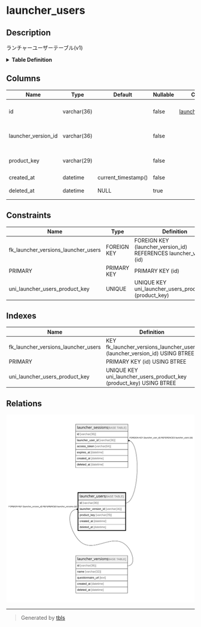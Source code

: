 # launcher_users

## Description

ランチャーユーザーテーブル(v1)

<details>
<summary><strong>Table Definition</strong></summary>

```sql
CREATE TABLE `launcher_users` (
  `id` varchar(36) NOT NULL,
  `launcher_version_id` varchar(36) NOT NULL,
  `product_key` varchar(29) NOT NULL,
  `created_at` datetime NOT NULL DEFAULT current_timestamp(),
  `deleted_at` datetime DEFAULT NULL,
  PRIMARY KEY (`id`),
  UNIQUE KEY `uni_launcher_users_product_key` (`product_key`),
  KEY `fk_launcher_versions_launcher_users` (`launcher_version_id`),
  CONSTRAINT `fk_launcher_versions_launcher_users` FOREIGN KEY (`launcher_version_id`) REFERENCES `launcher_versions` (`id`)
) ENGINE=InnoDB DEFAULT CHARSET=utf8mb4
```

</details>

## Columns

| Name | Type | Default | Nullable | Children | Parents | Comment |
| ---- | ---- | ------- | -------- | -------- | ------- | ------- |
| id | varchar(36) |  | false | [launcher_sessions](launcher_sessions.md) |  | ランチャーユーザーUUID |
| launcher_version_id | varchar(36) |  | false |  | [launcher_versions](launcher_versions.md) | ランチャーバージョンUUID |
| product_key | varchar(29) |  | false |  |  | プロダクトキーの値 |
| created_at | datetime | current_timestamp() | false |  |  | 作成日時 |
| deleted_at | datetime | NULL | true |  |  | revokeされた日時 |

## Constraints

| Name | Type | Definition |
| ---- | ---- | ---------- |
| fk_launcher_versions_launcher_users | FOREIGN KEY | FOREIGN KEY (launcher_version_id) REFERENCES launcher_versions (id) |
| PRIMARY | PRIMARY KEY | PRIMARY KEY (id) |
| uni_launcher_users_product_key | UNIQUE | UNIQUE KEY uni_launcher_users_product_key (product_key) |

## Indexes

| Name | Definition |
| ---- | ---------- |
| fk_launcher_versions_launcher_users | KEY fk_launcher_versions_launcher_users (launcher_version_id) USING BTREE |
| PRIMARY | PRIMARY KEY (id) USING BTREE |
| uni_launcher_users_product_key | UNIQUE KEY uni_launcher_users_product_key (product_key) USING BTREE |

## Relations

![er](launcher_users.svg)

---

> Generated by [tbls](https://github.com/k1LoW/tbls)

